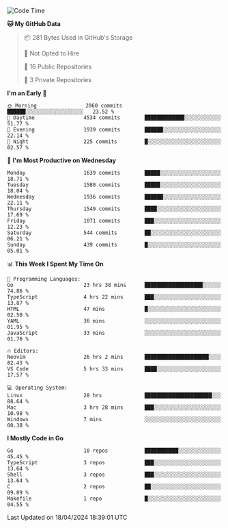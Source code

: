 <!--START_SECTION:waka-->
![Code Time](http://img.shields.io/badge/Code%20Time-523%20hrs%201%20min-blue)

**🐱 My GitHub Data** 

> 📦 281 Bytes Used in GitHub's Storage 
 > 
> 🚫 Not Opted to Hire
 > 
> 📜 16 Public Repositories 
 > 
> 🔑 3 Private Repositories 
 > 
**I'm an Early 🐤** 

```text
🌞 Morning                2060 commits        ██████░░░░░░░░░░░░░░░░░░░   23.52 % 
🌆 Daytime                4534 commits        █████████████░░░░░░░░░░░░   51.77 % 
🌃 Evening                1939 commits        ██████░░░░░░░░░░░░░░░░░░░   22.14 % 
🌙 Night                  225 commits         █░░░░░░░░░░░░░░░░░░░░░░░░   02.57 % 
```
📅 **I'm Most Productive on Wednesday** 

```text
Monday                   1639 commits        █████░░░░░░░░░░░░░░░░░░░░   18.71 % 
Tuesday                  1580 commits        █████░░░░░░░░░░░░░░░░░░░░   18.04 % 
Wednesday                1936 commits        ██████░░░░░░░░░░░░░░░░░░░   22.11 % 
Thursday                 1549 commits        ████░░░░░░░░░░░░░░░░░░░░░   17.69 % 
Friday                   1071 commits        ███░░░░░░░░░░░░░░░░░░░░░░   12.23 % 
Saturday                 544 commits         ██░░░░░░░░░░░░░░░░░░░░░░░   06.21 % 
Sunday                   439 commits         █░░░░░░░░░░░░░░░░░░░░░░░░   05.01 % 
```


📊 **This Week I Spent My Time On** 

```text
💬 Programming Languages: 
Go                       23 hrs 38 mins      ███████████████████░░░░░░   74.86 % 
TypeScript               4 hrs 22 mins       ███░░░░░░░░░░░░░░░░░░░░░░   13.87 % 
HTML                     47 mins             █░░░░░░░░░░░░░░░░░░░░░░░░   02.50 % 
YAML                     36 mins             ░░░░░░░░░░░░░░░░░░░░░░░░░   01.95 % 
JavaScript               33 mins             ░░░░░░░░░░░░░░░░░░░░░░░░░   01.76 % 

🔥 Editors: 
Neovim                   26 hrs 2 mins       █████████████████████░░░░   82.43 % 
VS Code                  5 hrs 33 mins       ████░░░░░░░░░░░░░░░░░░░░░   17.57 % 

💻 Operating System: 
Linux                    28 hrs              ██████████████████████░░░   88.64 % 
Mac                      3 hrs 28 mins       ███░░░░░░░░░░░░░░░░░░░░░░   10.98 % 
Windows                  7 mins              ░░░░░░░░░░░░░░░░░░░░░░░░░   00.38 % 
```

**I Mostly Code in Go** 

```text
Go                       10 repos            ███████████░░░░░░░░░░░░░░   45.45 % 
TypeScript               3 repos             ███░░░░░░░░░░░░░░░░░░░░░░   13.64 % 
Shell                    3 repos             ███░░░░░░░░░░░░░░░░░░░░░░   13.64 % 
C                        2 repos             ██░░░░░░░░░░░░░░░░░░░░░░░   09.09 % 
Makefile                 1 repo              █░░░░░░░░░░░░░░░░░░░░░░░░   04.55 % 
```




 Last Updated on 18/04/2024 18:39:01 UTC
<!--END_SECTION:waka-->
